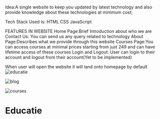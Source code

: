 
Idea:A single website to keep you updated by latest technology and also provide knowledge about these technologies at minimum cost;

Tech Stack Used is:
HTML
CSS
JavaScript

FEATURES IN WEBSITE
Home Page:Brief Introduction about who we are
Contact Us: You can send us any query related to technology
About Page:Describes what we provide through this website
Courses Page:You can access courses at minimal prices starting from just 249 and can have lifetime access of these courses
Login and Logout: User can login  to their account and logout from their account(Yet to be implemented)

When user will open the website it will land onto homepage by default
![educatie](https://github.com/AYUSHIMAHAJAN/Educatie/assets/96366141/37cab150-b9d9-4650-a084-97f95c5f4b0e)

![blog](https://github.com/AYUSHIMAHAJAN/Educatie/assets/96366141/3318dfa5-909e-496d-910f-d3893f2c159b)


![courses](https://github.com/AYUSHIMAHAJAN/Educatie/assets/96366141/1ccaaffb-d636-409a-a56a-45c5fea27563)









# Educatie
